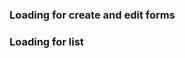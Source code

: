 ### Loading for create and edit forms

<div wire:loading class="loading-overlay">
    <div style="color: #64d6e2" class="la-ball-clip-rotate-pulse la-3x preloader">
        <div></div>
        <div></div>
    </div>
</div>


### Loading for list
<div wire:loading style="color: #64d6e2" class="la-ball-clip-rotate-pulse la-3x preloader">
    <div></div>
    <div></div>
</div>